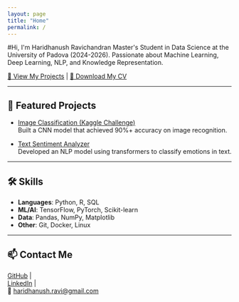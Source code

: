 ```yaml
---
layout: page
title: "Home"
permalink: /
---
```

#Hi, I'm Haridhanush Ravichandran
Master's Student in Data Science at the University of Padova (2024-2026).
Passionate about Machine Learning, Deep Learning, NLP, and Knowledge Representation.  

[📂 View My Projects](projects/) | [📜 Download My CV](cv/)

---

## 🚀 Featured Projects
- [Image Classification (Kaggle Challenge)](projects/cnn-classification)  
  Built a CNN model that achieved 90%+ accuracy on image recognition.  

- [Text Sentiment Analyzer](projects/nlp-sentiment)  
  Developed an NLP model using transformers to classify emotions in text.  

---

## 🛠 Skills
- **Languages**: Python, R, SQL  
- **ML/AI**: TensorFlow, PyTorch, Scikit-learn  
- **Data**: Pandas, NumPy, Matplotlib  
- **Other**: Git, Docker, Linux  

---

## 📫 Contact Me
[GitHub](https://github.com/haridhanush-ravichandran) |  
[LinkedIn](https://linkedin.com/in/haridhanush-ravichandran) |  
📧 haridhanush.ravi@gmail.com
